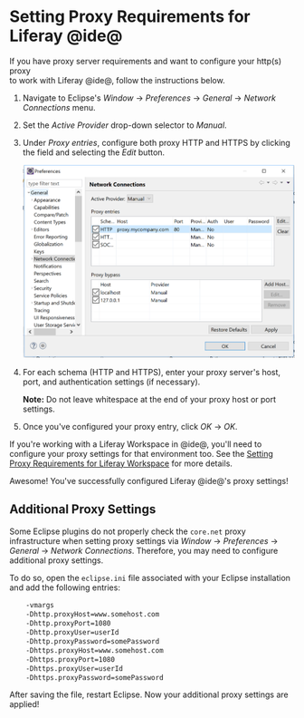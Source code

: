# Setting Proxy Requirements for Liferay @ide@ [](id=setting-proxy-requirements-for-liferay-ide)

If you have proxy server requirements and want to configure your http(s) proxy		
to work with Liferay @ide@, follow the instructions below.

1.  Navigate to Eclipse's *Window* &rarr; *Preferences* &rarr; *General*
    &rarr; *Network Connections* menu.

2.  Set the *Active Provider* drop-down selector to *Manual*.

3.  Under *Proxy entries*, configure both proxy HTTP and HTTPS by clicking the
    field and selecting the *Edit* button.

    ![Figure 1: You can configure your proxy settings in @ide@'s Network Connections menu.](../../../images/ide-network-connections.png)

4.  For each schema (HTTP and HTTPS), enter your proxy server's host, port, and
    authentication settings (if necessary).

    **Note:** Do not leave whitespace at the end of your proxy host or port
    settings.

5.  Once you've configured your proxy entry, click *OK* &rarr; *OK*.

If you're working with a Liferay Workspace in @ide@, you'll need to configure
your proxy settings for that environment too. See the
[Setting Proxy Requirements for Liferay Workspace](/develop/tutorials/-/knowledge_base/7-1/setting-proxy-requirements-for-liferay-workspace)
for more details.

Awesome! You've successfully configured Liferay @ide@'s proxy settings!

## Additional Proxy Settings [](id=additional-proxy-settings)

Some Eclipse plugins do not properly check the `core.net` proxy infrastructure
when setting proxy settings via *Window* &rarr; *Preferences* &rarr; *General*
&rarr; *Network Connections*. Therefore, you may need to configure additional
proxy settings.

To do so, open the `eclipse.ini` file associated with your Eclipse installation
and add the following entries:

		-vmargs
		-Dhttp.proxyHost=www.somehost.com
		-Dhttp.proxyPort=1080
		-Dhttp.proxyUser=userId
		-Dhttp.proxyPassword=somePassword
		-Dhttps.proxyHost=www.somehost.com
		-Dhttps.proxyPort=1080
		-Dhttps.proxyUser=userId
		-Dhttps.proxyPassword=somePassword

After saving the file, restart Eclipse. Now your additional proxy settings are
applied!
